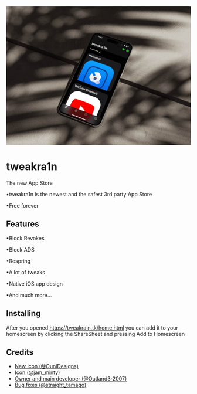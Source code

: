 ![Artboard](assets/welcome.png)
# tweakra1n
The new App Store

•tweakra1n is the newest and the safest 3rd party App Store

•Free forever

## Features
•Block Revokes

•Block ADS

•Respring

•A lot of tweaks

•Native iOS app design

•And much more...

## Installing
After you opened https://tweakrain.tk/home.html you can add it to your homescreen by clicking the ShareSheet and pressing Add to Homescreen


## Credits
- [New icon (@OuniDesigns)](https://twitter.com/OuniDesigns/)
- [Icon (@jam_minty)](https://twitter.com/jam_minty/)
- [Owner and main developer (@Outland3r2007)](https://twitter.com/Outland3r2007/) 
- [Bug fixes (@straight_tamago)](https://twitter.com/straight_tamago/) 
